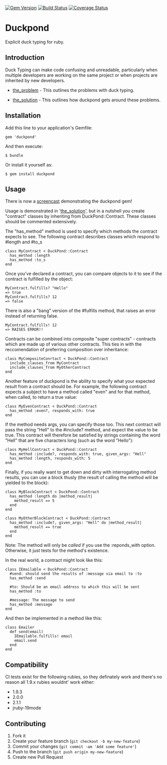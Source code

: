 [![Gem Version](https://badge.fury.io/rb/duckpond.svg)](http://badge.fury.io/rb/duckpond)
[![Build Status](https://travis-ci.org/mikeyhogarth/duckpond.svg?branch=master)](https://travis-ci.org/mikeyhogarth/duckpond)
[![Coverage Status](https://img.shields.io/coveralls/mikeyhogarth/duckpond.svg)](https://coveralls.io/r/mikeyhogarth/duckpond)

# Duckpond

Explicit duck typing for ruby.


## Introduction

Duck Typing can make code confusing and unreadable, particularly 
when multiple developers are working on the same project or when 
projects are inherited by new developers. 

* [the_problem](docs/the_problem.txt) - This outlines the problems with duck typing.

* [the_solution](docs/the_solution.txt) - This outlines how duckpond gets around these problems.


## Installation

Add this line to your application's Gemfile:

    gem 'duckpond'

And then execute:

    $ bundle

Or install it yourself as:

    $ gem install duckpond


## Usage

There is now a [screencast](https://www.youtube.com/watch?v=XTFigHzAfsk&feature=youtu.be) demonstrating the duckpond gem! 

Usage is demonstrated in '[the_solution](docs/the_solution.txt)', but in a nutshell you 
create "contract" classes by inheriting from DuckPond::Contract. These classes should 
be commented extensively. 

The "has_method" method is used to specify which methods the contract expects to see. The
following contract describes classes which respond to #length and #to_s

    class MyContract < DuckPond::Contract
      has_method :length
      has_method :to_s
    end

Once you've declared a contract, you can compare objects to it to see if the contract is 
fulfilled by the object:

    MyContract.fulfills? "Hello"
    => true
    MyContract.fulfills? 12
    => false

There is also a "bang" version of the #fulfills method, that raises an error instead 
of returning false.

    MyContract.fulfills! 12
    => RAISES ERROR!!

Contracts can be combined into composite "super contracts" - contracts which are made up of 
various other contracts. This ties in with the reccomendation of preferring composition over inheritance:

    class MyCompositeConrtact < DuckPond::Contract
      include_clauses_from MyContract
      include_clauses_from MyOtherContract
    end

Another feature of duckpond is the ability to specify what your expected result from a contract should be. For example,
the following contract expects a subject to have a method called "even" and for that method, when called, to return a 
true value:

    class MyEvenContract < DuckPond::Contract
      has_method :even?, responds_with: true
    end

If the method needs args, you can specify those too. This next contract will pass the string "Hell" to the #include? method,
and expect the value to be true. This contract will therefore be satisfied by strings containing the word "Hell" that are 
five characters long (such as the word "Hello"):

    class MyHellContract < DuckPond::Contract
      has_method :include?, responds_with: true, given_args: "Hell"
      has_method :length, responds_with: 5
    end

Finally, if you really want to get down and dirty with interrogating method results, you can use a block thusly (the result of calling the method will be yielded to the block):

    class MyBlockContract < DuckPond::Contract
      has_method :length do |method_result|
        method_result == 5
      end
    end

    class MyOtherBlockContract < DuckPond::Contract
      has_method :include?, given_args: "Hell" do |method_result|
        method_result == true
      end
    end

Note: The method will only be *called* if you use the :reponds_with option. Otherwise, it just tests for the method's existence.

In the real world, a contract might look like this:

    class IEmailable < DuckPond::Contract
      #send: should send the results of :message via email to :to
      has_method :send

      #to: Should be an email address to which this will be sent
      has_method :to

      #message: The message to send
      has_method :message
    end

And then be implemented in a method like this:

    class Emailer
      def send(email)
        IEmailable.fulfills! email
        email.send
      end
    end


## Compatibility

CI tests exist for the following rubies, so they definately work and there's no reason all 1.9.x rubies wouldnt' work either:

  - 1.9.3
  - 2.0.0
  - 2.1.1
  - jruby-19mode 


## Contributing

1. Fork it
2. Create your feature branch (`git checkout -b my-new-feature`)
3. Commit your changes (`git commit -am 'Add some feature'`)
4. Push to the branch (`git push origin my-new-feature`)
5. Create new Pull Request
